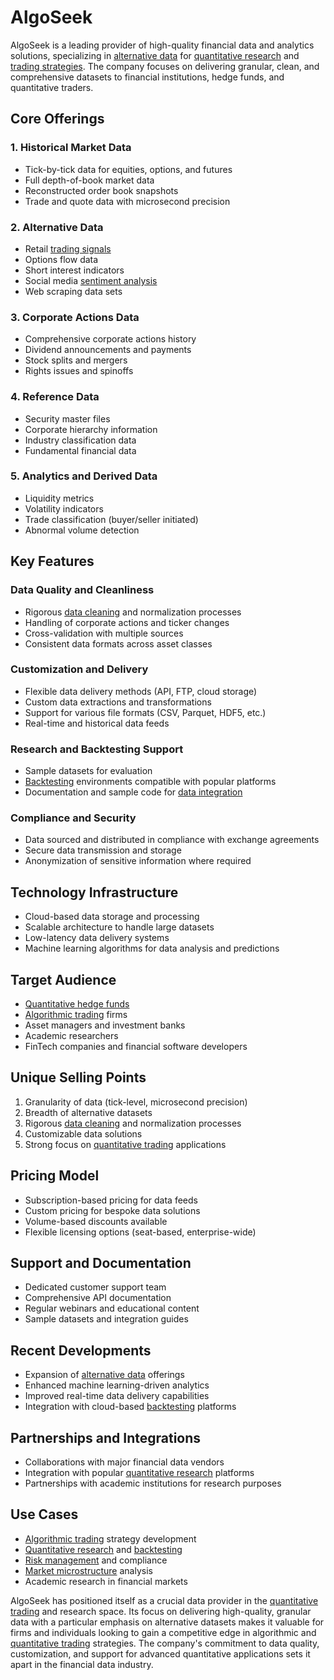 # AlgoSeek

AlgoSeek is a leading provider of high-quality financial data and analytics solutions, specializing in [alternative data](../a/alternative_data.md) for [quantitative research](../q/quantitative_research.md) and [trading strategies](../t/trading_strategies.md). The company focuses on delivering granular, clean, and comprehensive datasets to financial institutions, hedge funds, and quantitative traders.

## Core Offerings

### 1. Historical Market Data

- Tick-by-tick data for equities, options, and futures
- Full depth-of-book market data
- Reconstructed order book snapshots
- Trade and quote data with microsecond precision

### 2. Alternative Data

- Retail [trading signals](../t/trading_signals.md)
- Options flow data
- Short interest indicators
- Social media [sentiment analysis](../s/sentiment_analysis.md)
- Web scraping data sets

### 3. Corporate Actions Data

- Comprehensive corporate actions history
- Dividend announcements and payments
- Stock splits and mergers
- Rights issues and spinoffs

### 4. Reference Data

- Security master files
- Corporate hierarchy information
- Industry classification data
- Fundamental financial data

### 5. Analytics and Derived Data

- Liquidity metrics
- Volatility indicators
- Trade classification (buyer/seller initiated)
- Abnormal volume detection

## Key Features

### Data Quality and Cleanliness

- Rigorous [data cleaning](../d/data_cleaning.md) and normalization processes
- Handling of corporate actions and ticker changes
- Cross-validation with multiple sources
- Consistent data formats across asset classes

### Customization and Delivery

- Flexible data delivery methods (API, FTP, cloud storage)
- Custom data extractions and transformations
- Support for various file formats (CSV, Parquet, HDF5, etc.)
- Real-time and historical data feeds

### Research and Backtesting Support

- Sample datasets for evaluation
- [Backtesting](../b/backtesting.md) environments compatible with popular platforms
- Documentation and sample code for [data integration](../d/data_integration.md)

### Compliance and Security

- Data sourced and distributed in compliance with exchange agreements
- Secure data transmission and storage
- Anonymization of sensitive information where required

## Technology Infrastructure

- Cloud-based data storage and processing
- Scalable architecture to handle large datasets
- Low-latency data delivery systems
- Machine learning algorithms for data analysis and predictions

## Target Audience

- [Quantitative hedge funds](../q/quantitative_hedge_funds.md)
- [Algorithmic trading](../a/algorithmic_trading.md) firms
- Asset managers and investment banks
- Academic researchers
- FinTech companies and financial software developers

## Unique Selling Points

1. Granularity of data (tick-level, microsecond precision)
2. Breadth of alternative datasets
3. Rigorous [data cleaning](../d/data_cleaning.md) and normalization processes
4. Customizable data solutions
5. Strong focus on [quantitative trading](../q/quantitative_trading.md) applications

## Pricing Model

- Subscription-based pricing for data feeds
- Custom pricing for bespoke data solutions
- Volume-based discounts available
- Flexible licensing options (seat-based, enterprise-wide)

## Support and Documentation

- Dedicated customer support team
- Comprehensive API documentation
- Regular webinars and educational content
- Sample datasets and integration guides

## Recent Developments

- Expansion of [alternative data](../a/alternative_data.md) offerings
- Enhanced machine learning-driven analytics
- Improved real-time data delivery capabilities
- Integration with cloud-based [backtesting](../b/backtesting.md) platforms

## Partnerships and Integrations

- Collaborations with major financial data vendors
- Integration with popular [quantitative research](../q/quantitative_research.md) platforms
- Partnerships with academic institutions for research purposes

## Use Cases

- [Algorithmic trading](../a/algorithmic_trading.md) strategy development
- [Quantitative research](../q/quantitative_research.md) and [backtesting](../b/backtesting.md)
- [Risk management](../r/risk_management.md) and compliance
- [Market microstructure](../m/market_microstructure.md) analysis
- Academic research in financial markets

AlgoSeek has positioned itself as a crucial data provider in the [quantitative trading](../q/quantitative_trading.md) and research space. Its focus on delivering high-quality, granular data with a particular emphasis on alternative datasets makes it valuable for firms and individuals looking to gain a competitive edge in algorithmic and [quantitative trading](../q/quantitative_trading.md) strategies. The company's commitment to data quality, customization, and support for advanced quantitative applications sets it apart in the financial data industry.